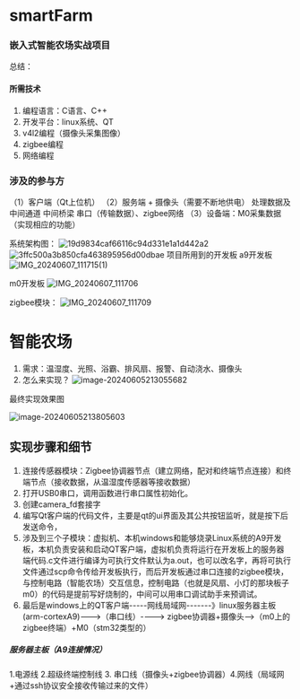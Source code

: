 # smartFarm
### 嵌入式智能农场实战项目
总结：
#### 所需技术
1. 编程语言：C语言、C++
2. 开发平台：linux系统、QT
3. v4l2编程（摄像头采集图像）
4. zigbee编程
5. 网络编程
### 涉及的参与方

（1）客户端（Qt上位机）
（2）服务端 +  摄像头（需要不断地供电）   处理数据及中间通道   中间桥梁   串口（传输数据）、zigbee网络
（3）设备端：M0采集数据（实现相应的功能）

系统架构图：
![19d9834caf66116c94d331e1a1d442a2](https://s2.loli.net/2024/06/05/mRWMDOykG3oZ1Tz.png)
![3ffc500a3b850cfa463895956d00dbae](https://s2.loli.net/2024/06/10/UKZsNp8Li1OETQk.jpg)
项目所用到的开发板
a9开发板
![IMG_20240607_111715(1)](D:\C盘其他文件\C盘下载/IMG_20240607_111715(1).jpg)

m0开发板
![IMG_20240607_111706](https://s2.loli.net/2024/06/10/VWjt3SxqbHEa1r6.jpg)

zigbee模块：
![IMG_20240607_111709](https://s2.loli.net/2024/06/10/GzBARlHUYIu6C3E.jpg)

# 智能农场

1. 需求：温湿度、光照、浴霸、排风扇、报警、自动浇水、摄像头
2. 怎么来实现？
![image-20240605213055682](https://s2.loli.net/2024/06/05/9uVFrX5acBdg8Ii.png)

最终实现效果图

![image-20240605213805603](https://s2.loli.net/2024/06/05/aUmwtup5MKoRHgc.png)


## 实现步骤和细节
1. 连接传感器模块：Zigbee协调器节点（建立网络，配对和终端节点连接）和终端节点（接收数据，从温湿度传感器等接收数据）
2. 打开USB0串口，调用函数进行串口属性初始化。
3. 创建camera_fd套接字
4. 编写Qt客户端的代码文件，主要是qt的ui界面及其公共按钮监听，就是按下后发送命令，
5. 涉及到三个子模块：虚拟机、本机windows和能够烧录Linux系统的A9开发板，本机负责安装和启动QT客户端，虚拟机负责将运行在开发板上的服务器端代码.c文件进行编译为可执行文件默认为a.out，也可以改名字，再将可执行文件通过scp命令传给开发板执行，而后开发板通过串口连接的zigbee模块，与控制电路（智能农场）交互信息，控制电路（也就是风扇、小灯的那块板子m0）的代码是提前写好烧制的，中间可以用串口调试助手来预调试。
6. 最后是windows上的QT客户端-----网线局域网-------》linux服务器主板(arm-cortexA9)--->（串口线）----> zigbee协调器+摄像头-->（m0上的zigbee终端）+M0（stm32类型的）

 
##### 服务器主板（A9连接情况）
1.电源线 2.超级终端控制线  3. 串口线（摄像头+zigbee协调器）4.网线（局域网+通过ssh协议安全接收传输过来的文件）
